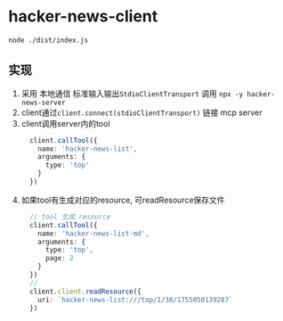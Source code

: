 # hacker-news-client

```bash
node ./dist/index.js
```

## 实现

1. 采用 本地通信 标准输入输出`StdioClientTransport` 调用 `npx -y hacker-news-server`
2. client通过`client.connect(stdioClientTransport)` 链接 mcp server
3. client调用server内的tool
    ```ts
      client.callTool({
        name: 'hacker-news-list',
        arguments: {
          type: 'top'
        }
      })
    ```
4. 如果tool有生成对应的resource, 可readResource保存文件
    ```ts
      // tool 生成 resource
      client.callTool({
        name: 'hacker-news-list-md',
        arguments: {
          type: 'top',
          page: 2
        }
      })
      //
      client.client.readResource({
        uri: `hacker-news-list:///top/1/30/1755050139287`
      })
    ```
